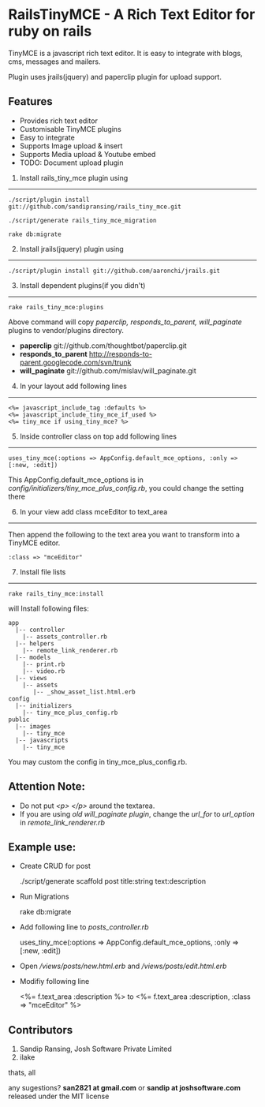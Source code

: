 # RailsTinyMCE - A Rich Text Editor for ruby on rails

TinyMCE is a javascript rich text editor. It is easy to integrate with blogs, cms, messages and mailers.

Plugin uses jrails(jquery) and paperclip plugin for upload support.

Features
--------------

- Provides rich text editor 
- Customisable TinyMCE plugins
- Easy to integrate
- Supports Image upload & insert
- Supports Media upload & Youtube embed 
- TODO: Document upload plugin

1. Install rails_tiny_mce plugin using
--------------------- 
    ./script/plugin install git://github.com/sandipransing/rails_tiny_mce.git
 
    ./script/generate rails_tiny_mce_migration
    
    rake db:migrate
 
2. Install jrails(jquery) plugin using
----------------
    ./script/plugin install git://github.com/aaronchi/jrails.git
 
3. Install dependent plugins(if you didn\'t)
---------------------
    rake rails_tiny_mce:plugins
 
Above command will copy *paperclip, responds_to_parent, will_paginate* plugins to vendor/plugins directory.
 
- **paperclip** git://github.com/thoughtbot/paperclip.git
- **responds_to_parent** http://responds-to-parent.googlecode.com/svn/trunk
- **will_paginate** git://github.com/mislav/will_paginate.git
 
4. In your layout add following lines
-----------------------
    <%= javascript_include_tag :defaults %>
    <%= javascript_include_tiny_mce_if_used %>
    <%= tiny_mce if using_tiny_mce? %>
 
5. Inside controller class on top add following lines
-------------------------------------
    uses_tiny_mce(:options => AppConfig.default_mce_options, :only => [:new, :edit])
 
This AppConfig.default_mce_options is in *config/initializers/tiny_mce_plus_config.rb*, you could change the setting there
 
6. In your view add class mceEditor to text_area
-----------------------------
Then append the following to the text area you want to transform into a TinyMCE editor.
 
    :class => "mceEditor"
 
7. Install file lists
-------------------------
    rake rails_tiny_mce:install
 
will Install following files:
 
    app
      |-- controller
        |-- assets_controller.rb
      |-- helpers
        |-- remote_link_renderer.rb
      |-- models
        |-- print.rb
        |-- video.rb
      |-- views
        |-- assets
           |-- _show_asset_list.html.erb
    config
      |-- initializers
        |-- tiny_mce_plus_config.rb
    public
      |-- images
        |-- tiny_mce
      |-- javascripts
        |-- tiny_mce
 
You may custom the config in tiny_mce_plus_config.rb.
 
## Attention Note:
* Do not put *\<p> \</p>* around the textarea.
* If you are using *old will_paginate plugin*, change the *url_for* to *url_option* in *remote_link_renderer.rb*
 
## Example use:

- Create CRUD for post
    
    ./script/generate scaffold post title:string text:description
 
- Run Migrations
    
    rake db:migrate
 
- Add following line to *posts_controller.rb*
    
    uses_tiny_mce(:options => AppConfig.default_mce_options, :only => [:new, :edit])
 
- Open */views/posts/new.html.erb* and */views/posts/edit.html.erb*

- Modifiy following line
    
    <%= f.text_area :description %>
to
    <%= f.text_area :description, :class => "mceEditor" %>
 
## Contributors

1. Sandip Ransing, Josh Software Private Limited
2. ilake

thats, all

any sugestions? **san2821 at gmail.com** or **sandip at joshsoftware.com** released under the MIT license
